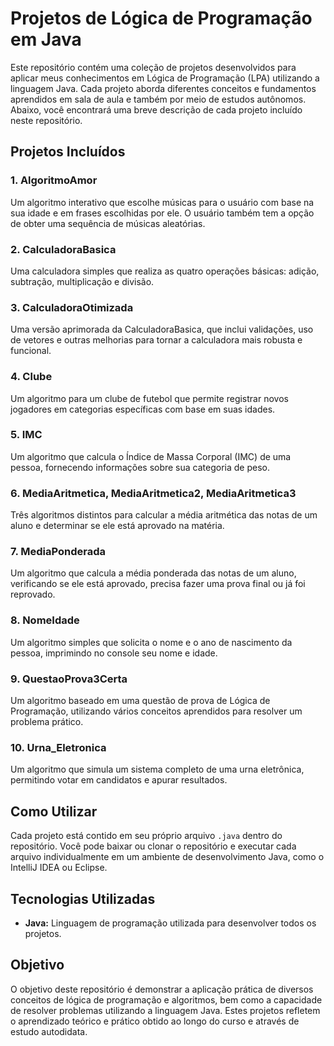# Projetos de Lógica de Programação em Java

Este repositório contém uma coleção de projetos desenvolvidos para aplicar meus conhecimentos em Lógica de Programação (LPA) utilizando a linguagem Java. Cada projeto aborda diferentes conceitos e fundamentos aprendidos em sala de aula e também por meio de estudos autônomos. Abaixo, você encontrará uma breve descrição de cada projeto incluído neste repositório.

## Projetos Incluídos

### 1. AlgoritmoAmor
Um algoritmo interativo que escolhe músicas para o usuário com base na sua idade e em frases escolhidas por ele. O usuário também tem a opção de obter uma sequência de músicas aleatórias.

### 2. CalculadoraBasica
Uma calculadora simples que realiza as quatro operações básicas: adição, subtração, multiplicação e divisão.

### 3. CalculadoraOtimizada
Uma versão aprimorada da CalculadoraBasica, que inclui validações, uso de vetores e outras melhorias para tornar a calculadora mais robusta e funcional.

### 4. Clube
Um algoritmo para um clube de futebol que permite registrar novos jogadores em categorias específicas com base em suas idades.

### 5. IMC
Um algoritmo que calcula o Índice de Massa Corporal (IMC) de uma pessoa, fornecendo informações sobre sua categoria de peso.

### 6. MediaAritmetica, MediaAritmetica2, MediaAritmetica3
Três algoritmos distintos para calcular a média aritmética das notas de um aluno e determinar se ele está aprovado na matéria.

### 7. MediaPonderada
Um algoritmo que calcula a média ponderada das notas de um aluno, verificando se ele está aprovado, precisa fazer uma prova final ou já foi reprovado.

### 8. NomeIdade
Um algoritmo simples que solicita o nome e o ano de nascimento da pessoa, imprimindo no console seu nome e idade.

### 9. QuestaoProva3Certa
Um algoritmo baseado em uma questão de prova de Lógica de Programação, utilizando vários conceitos aprendidos para resolver um problema prático.

### 10. Urna_Eletronica
Um algoritmo que simula um sistema completo de uma urna eletrônica, permitindo votar em candidatos e apurar resultados.

## Como Utilizar

Cada projeto está contido em seu próprio arquivo `.java` dentro do repositório. Você pode baixar ou clonar o repositório e executar cada arquivo individualmente em um ambiente de desenvolvimento Java, como o IntelliJ IDEA ou Eclipse.

## Tecnologias Utilizadas

- **Java:** Linguagem de programação utilizada para desenvolver todos os projetos.

## Objetivo

O objetivo deste repositório é demonstrar a aplicação prática de diversos conceitos de lógica de programação e algoritmos, bem como a capacidade de resolver problemas utilizando a linguagem Java. Estes projetos refletem o aprendizado teórico e prático obtido ao longo do curso e através de estudo autodidata.
